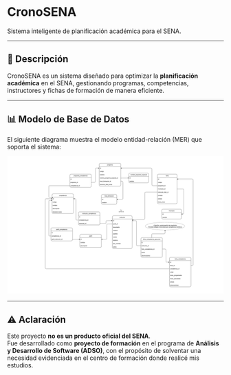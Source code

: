 # CronoSENA

Sistema inteligente de planificación académica para el SENA.

---

## 📖 Descripción

CronoSENA es un sistema diseñado para optimizar la **planificación académica** en el SENA, gestionando programas, competencias, instructores y fichas de formación de manera eficiente.

---


## 📊 Modelo de Base de Datos

El siguiente diagrama muestra el modelo entidad-relación (MER) que soporta el sistema:

![Database Schema](docs/cronosenadb_schema.png)


---

## ⚠️ Aclaración

Este proyecto **no es un producto oficial del SENA**.  
Fue desarrollado como **proyecto de formación** en el programa de **Análisis y Desarrollo de Software (ADSO)**, con el propósito de solventar una necesidad evidenciada en el centro de formación donde realicé mis estudios.  